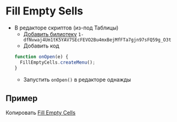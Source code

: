 # Fill Empty Sells

* В редакторе скриптов (из-под Таблицы)
  * [Добавить билиотеку](https://developers.google.com/apps-script/guide_libraries) `1-dfNvwaj4Um1tK5YAV7SEcFEVO2Bu4mxBejMfFTa7gjn97sFQ59g_O3t`
  * Добавить код
  ```js
  function onOpen(e) {
    FillEmptyCells.createMenu();
  }
  ```
  * Запустить `onOpen()` в редакторе однажды

## Пример

Копировать [Fill Empty Cells](https://docs.google.com/spreadsheets/d/1AziTOGXmv7kCtMeaVuV1BPRBk1JWSAlY-EVon3tEYMA/copy) 


